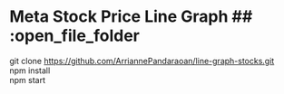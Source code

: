 # Meta Stock Price Line Graph ## :open_file_folder

git clone https://github.com/ArriannePandaraoan/line-graph-stocks.git <br>
npm install<br>
npm start<br>
